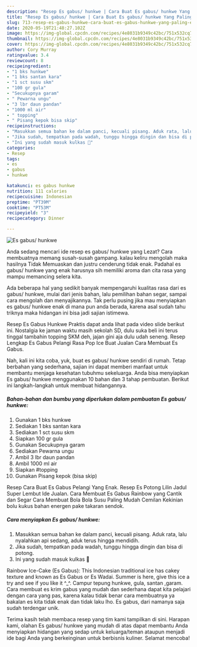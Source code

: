 ```yaml
---
description: "Resep Es gabus/ hunkwe | Cara Buat Es gabus/ hunkwe Yang Paling Enak"
title: "Resep Es gabus/ hunkwe | Cara Buat Es gabus/ hunkwe Yang Paling Enak"
slug: 713-resep-es-gabus-hunkwe-cara-buat-es-gabus-hunkwe-yang-paling-enak
date: 2020-05-19T21:48:27.102Z
image: https://img-global.cpcdn.com/recipes/4e8031b9349c42bc/751x532cq70/es-gabus-hunkwe-foto-resep-utama.jpg
thumbnail: https://img-global.cpcdn.com/recipes/4e8031b9349c42bc/751x532cq70/es-gabus-hunkwe-foto-resep-utama.jpg
cover: https://img-global.cpcdn.com/recipes/4e8031b9349c42bc/751x532cq70/es-gabus-hunkwe-foto-resep-utama.jpg
author: Cory Murray
ratingvalue: 3.4
reviewcount: 8
recipeingredient:
- "1 bks hunkwe"
- "1 bks santan kara"
- "1 sct susu skm"
- "100 gr gula"
- "Secukupnya garam"
- " Pewarna ungu"
- "3 lbr daun pandan"
- "1000 ml air"
- " topping"
- " Pisang kepok bisa skip"
recipeinstructions:
- "Masukkan semua bahan ke dalam panci, kecuali pisang. Aduk rata, lalu nyalahkan api sedang, aduk terus hingga mendidih."
- "Jika sudah, tempatkan pada wadah, tunggu hingga dingin dan bisa di potong."
- "Ini yang sudah masuk kulkas 😬"
categories:
- Resep
tags:
- es
- gabus
- hunkwe

katakunci: es gabus hunkwe 
nutrition: 111 calories
recipecuisine: Indonesian
preptime: "PT39M"
cooktime: "PT53M"
recipeyield: "3"
recipecategory: Dinner

---
```



![Es gabus/ hunkwe](https://img-global.cpcdn.com/recipes/4e8031b9349c42bc/751x532cq70/es-gabus-hunkwe-foto-resep-utama.jpg)

Anda sedang mencari ide resep es gabus/ hunkwe yang Lezat? Cara membuatnya memang susah-susah gampang. kalau keliru mengolah maka hasilnya Tidak Memuaskan dan justru cenderung tidak enak. Padahal es gabus/ hunkwe yang enak harusnya sih memiliki aroma dan cita rasa yang mampu memancing selera kita.

Ada beberapa hal yang sedikit banyak mempengaruhi kualitas rasa dari es gabus/ hunkwe, mulai dari jenis bahan, lalu pemilihan bahan segar, sampai cara mengolah dan menyajikannya. Tak perlu pusing jika mau menyiapkan es gabus/ hunkwe enak di mana pun anda berada, karena asal sudah tahu triknya maka hidangan ini bisa jadi sajian istimewa.

Resep Es Gabus Hunkwe Praktis dapat anda lihat pada video slide berikut ini. Nostalgia ke jaman waktu masih sekolah SD, dulu suka beli ini terus tinggal tambahin topping SKM deh, jajan gini aja dulu udah seneng. Resep Lengkap Es Gabus Pelangi Rasa Pop Ice Buat Jualan Cara Membuat Es Gabus.


Nah, kali ini kita coba, yuk, buat es gabus/ hunkwe sendiri di rumah. Tetap berbahan yang sederhana, sajian ini dapat memberi manfaat untuk membantu menjaga kesehatan tubuhmu sekeluarga. Anda bisa menyiapkan Es gabus/ hunkwe menggunakan 10 bahan dan 3 tahap pembuatan. Berikut ini langkah-langkah untuk membuat hidangannya.

<!--inarticleads1-->

##### Bahan-bahan dan bumbu yang diperlukan dalam pembuatan Es gabus/ hunkwe:

1. Gunakan 1 bks hunkwe
1. Sediakan 1 bks santan kara
1. Sediakan 1 sct susu skm
1. Siapkan 100 gr gula
1. Gunakan Secukupnya garam
1. Sediakan  Pewarna ungu
1. Ambil 3 lbr daun pandan
1. Ambil 1000 ml air
1. Siapkan  #topping
1. Gunakan  Pisang kepok (bisa skip)


Resep Cara Buat Es Gabus Pelangi Yang Enak. Resep Es Potong Lilin Jadul Super Lembut Ide Jualan. Cara Membuat Es Gabus Rainbow yang Cantik dan Segar Cara Membuat Bola Bola Susu Paling Mudah Cemilan Kekinian bolu kukus bahan energen pake takaran sendok. 

<!--inarticleads2-->

##### Cara menyiapkan Es gabus/ hunkwe:

1. Masukkan semua bahan ke dalam panci, kecuali pisang. Aduk rata, lalu nyalahkan api sedang, aduk terus hingga mendidih.
1. Jika sudah, tempatkan pada wadah, tunggu hingga dingin dan bisa di potong.
1. Ini yang sudah masuk kulkas 😬


Rainbow Ice-Cake (Es Gabus): This Indonesian traditional ice has cakey texture and known as Es Gabus or Es Wadai. Summer is here, give this ice a try and see if you like it ^_^. Campur tepung hunkwe, gula, santan ,garam. Cara membuat es krim gabus yang mudah dan sederhana dapat kita pelajari dengan cara yang pas, karena kalau tidak benar cara membuatnya ya bakalan es kita tidak enak dan tidak laku lho. Es gabus, dari namanya saja sudah terdengar unik. 

Terima kasih telah membaca resep yang tim kami tampilkan di sini. Harapan kami, olahan Es gabus/ hunkwe yang mudah di atas dapat membantu Anda menyiapkan hidangan yang sedap untuk keluarga/teman ataupun menjadi ide bagi Anda yang berkeinginan untuk berbisnis kuliner. Selamat mencoba!
